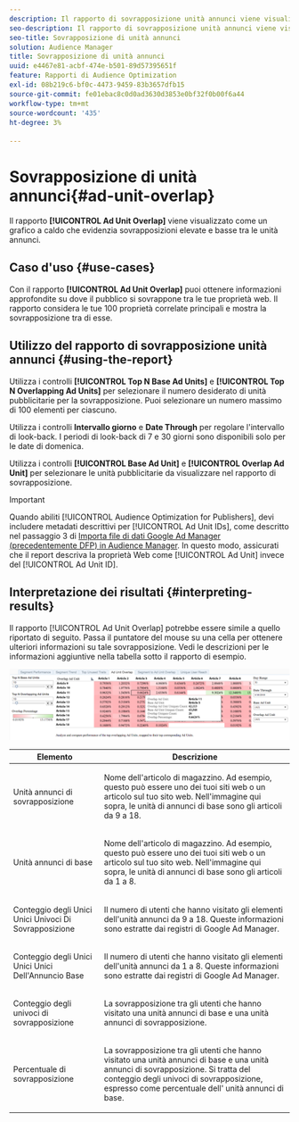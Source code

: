 ```yaml
---
description: Il rapporto di sovrapposizione unità annunci viene visualizzato come un grafico a caldo che evidenzia sovrapposizioni alte e basse tra le unità annunci.
seo-description: Il rapporto di sovrapposizione unità annunci viene visualizzato come un grafico a caldo che evidenzia sovrapposizioni alte e basse tra le unità annunci.
seo-title: Sovrapposizione di unità annunci
solution: Audience Manager
title: Sovrapposizione di unità annunci
uuid: e4467e81-acbf-474e-b501-89d57395651f
feature: Rapporti di Audience Optimization
exl-id: 08b219c6-bf0c-4473-9459-83b3657dfb15
source-git-commit: fe01ebac8c0d0ad3630d3853e0bf32f0b00f6a44
workflow-type: tm+mt
source-wordcount: '435'
ht-degree: 3%

---
```


# Sovrapposizione di unità annunci{#ad-unit-overlap}

Il rapporto **[!UICONTROL Ad Unit Overlap]** viene visualizzato come un grafico a caldo che evidenzia sovrapposizioni elevate e basse tra le unità annunci.

## Caso d&#39;uso {#use-cases}

Con il rapporto **[!UICONTROL Ad Unit Overlap]** puoi ottenere informazioni approfondite su dove il pubblico si sovrappone tra le tue proprietà web. Il rapporto considera le tue 100 proprietà correlate principali e mostra la sovrapposizione tra di esse.

## Utilizzo del rapporto di sovrapposizione unità annunci {#using-the-report}

Utilizza i controlli **[!UICONTROL Top N Base Ad Units]** e **[!UICONTROL Top N Overlapping Ad Units]** per selezionare il numero desiderato di unità pubblicitarie per la sovrapposizione. Puoi selezionare un numero massimo di 100 elementi per ciascuno.

Utilizza i controlli **Intervallo giorno** e **Date Through** per regolare l&#39;intervallo di look-back. I periodi di look-back di 7 e 30 giorni sono disponibili solo per le date di domenica.

Utilizza i controlli **[!UICONTROL Base Ad Unit]** e **[!UICONTROL Overlap Ad Unit]** per selezionare le unità pubblicitarie da visualizzare nel rapporto di sovrapposizione.

>[!IMPORTANT]
>
>Quando abiliti [!UICONTROL Audience Optimization for Publishers], devi includere metadati descrittivi per [!UICONTROL Ad Unit IDs], come descritto nel passaggio 3 di [Importa file di dati Google Ad Manager (precedentemente DFP) in Audience Manager](../../../reporting/audience-optimization-reports/aor-publishers/import-dfp.md). In questo modo, assicurati che il report descriva la proprietà Web come [!UICONTROL Ad Unit] invece del [!UICONTROL Ad Unit ID].

## Interpretazione dei risultati {#interpreting-results}

Il rapporto [!UICONTROL Ad Unit Overlap] potrebbe essere simile a quello riportato di seguito. Passa il puntatore del mouse su una cella per ottenere ulteriori informazioni su tale sovrapposizione. Vedi le descrizioni per le informazioni aggiuntive nella tabella sotto il rapporto di esempio.

![](assets/publisher_ad_unit_overlap.png)

<table id="table_22340F45B1B94D3796174CB30A60E212"> 
 <thead> 
  <tr> 
   <th colname="col1" class="entry"> Elemento </th> 
   <th colname="col2" class="entry"> Descrizione </th> 
  </tr>
 </thead>
 <tbody> 
  <tr> 
   <td colname="col1"> <p><span class="wintitle"> Unità annunci di sovrapposizione</span> </p> </td> 
   <td colname="col2"> <p>Nome dell'articolo di magazzino. Ad esempio, questo può essere uno dei tuoi siti web o un articolo sul tuo sito web. Nell'immagine qui sopra, le unità di annunci di base sono gli articoli da 9 a 18. </p> </td> 
  </tr> 
  <tr> 
   <td colname="col1"> <p><span class="wintitle"> Unità annunci di base</span> </p> </td> 
   <td colname="col2"> <p>Nome dell'articolo di magazzino. Ad esempio, questo può essere uno dei tuoi siti web o un articolo sul tuo sito web. Nell'immagine qui sopra, le unità di annunci di base sono gli articoli da 1 a 8. </p> </td> 
  </tr> 
  <tr> 
   <td colname="col1"> <p><span class="wintitle"> Conteggio degli Unici Unici Univoci Di Sovrapposizione</span> </p> </td> 
   <td colname="col2"> <p>Il numero di utenti che hanno visitato gli elementi dell'unità annunci da 9 a 18. Queste informazioni sono estratte dai registri di Google Ad Manager. </p> </td> 
  </tr> 
  <tr> 
   <td colname="col1"> <p><span class="wintitle"> Conteggio degli Unici Unici Unici Dell'Annuncio Base</span> </p> </td> 
   <td colname="col2"> <p>Il numero di utenti che hanno visitato gli elementi dell'unità annunci da 1 a 8. Queste informazioni sono estratte dai registri di Google Ad Manager. </p> </td> 
  </tr> 
  <tr> 
   <td colname="col1"> <p><span class="wintitle"> Conteggio degli univoci di sovrapposizione</span> </p> </td> 
   <td colname="col2"> <p>La sovrapposizione tra gli utenti che hanno visitato una <span class="wintitle"> unità annunci di base</span> e una <span class="wintitle"> unità annunci di sovrapposizione</span>. </p> </td> 
  </tr> 
  <tr> 
   <td colname="col1"> <p><span class="wintitle"> Percentuale di sovrapposizione</span> </p> </td> 
   <td colname="col2"> <p>La sovrapposizione tra gli utenti che hanno visitato una <span class="wintitle"> unità annunci di base</span> e una <span class="wintitle"> unità annunci di sovrapposizione</span>. Si tratta del <span class="wintitle"> conteggio degli univoci di sovrapposizione</span>, espresso come percentuale dell' <span class="wintitle"> unità annunci di base</span>. </p> </td> 
  </tr> 
 </tbody> 
</table>
